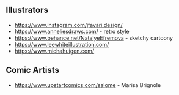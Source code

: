 

## Illustrators
* https://www.instagram.com/jfavari.design/
* https://www.anneliesdraws.com/ - retro style
* https://www.behance.net/NatalyeEfremova - sketchy cartoony
* https://www.leewhiteillustration.com/
* https://www.michahuigen.com/

## Comic Artists
* https://www.upstartcomics.com/salome - Marisa Brignole